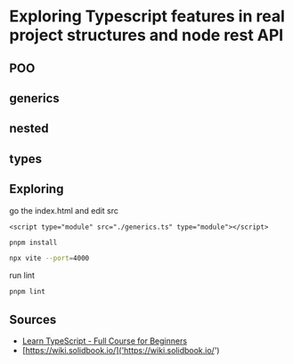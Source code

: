 # Exploring Typescript features in real project structures and node rest API

## POO
## generics
## nested
## types
## Exploring
go the index.html and edit src
```code
<script type="module" src="./generics.ts" type="module"></script>
```

```bash
pnpm install

npx vite --port=4000 
```

run lint
```bash
pnpm lint
```



## Sources
 - [Learn TypeScript - Full Course for Beginners]('https://youtu.be/SpwzRDUQ1GI?si=eIVKPzFXU_E-Y5xE')
 - [https://wiki.solidbook.io/]('https://wiki.solidbook.io/')
